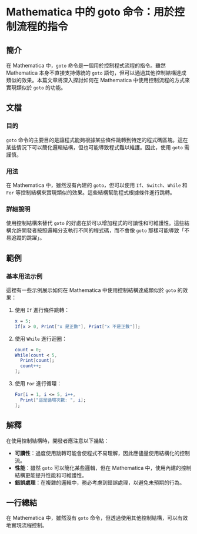 <!--
Meta Description: # Mathematica 中的 goto 命令：用於控制流程的指令 ## 簡介 在 Mathematica 中，`goto` 命令是一個用於控制程式流程的指令。雖然 Mathematica 本身不直接支持傳統的 `goto` 語句，但可以通過其他控制結構達成類似的效果。本篇文章將深入探討如何在 M...
Meta Keywords: goto, mathematica, print, count, while
-->

# Mathematica 中的 goto 命令：用於控制流程的指令

## 簡介
在 Mathematica 中，`goto` 命令是一個用於控制程式流程的指令。雖然 Mathematica 本身不直接支持傳統的 `goto` 語句，但可以通過其他控制結構達成類似的效果。本篇文章將深入探討如何在 Mathematica 中使用控制流程的方式來實現類似於 `goto` 的功能。

## 文檔
### 目的
`goto` 命令的主要目的是讓程式能夠根據某些條件跳轉到特定的程式碼區塊。這在某些情況下可以簡化邏輯結構，但也可能導致程式難以維護。因此，使用 `goto` 需謹慎。

### 用法
在 Mathematica 中，雖然沒有內建的 `goto`，但可以使用 `If`、`Switch`、`While` 和 `For` 等控制結構來實現類似的效果。這些結構幫助程式根據條件進行跳轉。

### 詳細說明
使用控制結構來替代 `goto` 的好處在於可以增加程式的可讀性和可維護性。這些結構允許開發者按照邏輯分支執行不同的程式碼，而不會像 `goto` 那樣可能導致「不易追蹤的跳躍」。

## 範例
### 基本用法示例
這裡有一些示例展示如何在 Mathematica 中使用控制結構達成類似於 `goto` 的效果：

1. 使用 `If` 進行條件跳轉：
   ```mathematica
   x = 5;
   If[x > 0, Print["x 是正數"], Print["x 不是正數"]];
   ```

2. 使用 `While` 進行迴圈：
   ```mathematica
   count = 0;
   While[count < 5,
     Print[count];
     count++;
   ];
   ```

3. 使用 `For` 進行循環：
   ```mathematica
   For[i = 1, i <= 5, i++,
     Print["這是循環次數: ", i];
   ];
   ```

## 解釋
在使用控制結構時，開發者應注意以下幾點：
- **可讀性**：過度使用跳轉可能會使程式不易理解，因此應儘量使用結構化的控制流。
- **性能**：雖然 `goto` 可以簡化某些邏輯，但在 Mathematica 中，使用內建的控制結構更能提升性能和可維護性。
- **錯誤處理**：在複雜的邏輯中，務必考慮到錯誤處理，以避免未預期的行為。

## 一行總結
在 Mathematica 中，雖然沒有 `goto` 命令，但透過使用其他控制結構，可以有效地實現流程控制。